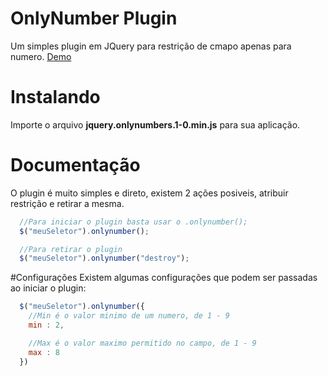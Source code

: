 # OnlyNumber Plugin
Um simples plugin em JQuery para restrição de cmapo apenas para numero. [Demo](guidiego.github.io/jq-onlynumber-plugin)

# Instalando
Importe o arquivo **jquery.onlynumbers.1-0.min.js** para sua aplicação.

# Documentação
O plugin é muito simples e direto, existem 2 ações posiveis, atribuir restrição e retirar a mesma.

```javascript
  //Para iniciar o plugin basta usar o .onlynumber();
  $("meuSeletor").onlynumber();

  //Para retirar o plugin
  $("meuSeletor").onlynumber("destroy");
```

#Configurações
Existem algumas configurações que podem ser passadas ao iniciar o plugin:

```javascript
  $("meuSeletor").onlynumber({
    //Min é o valor minimo de um numero, de 1 - 9
    min : 2,

    //Max é o valor maximo permitido no campo, de 1 - 9
    max : 8
  })
```
